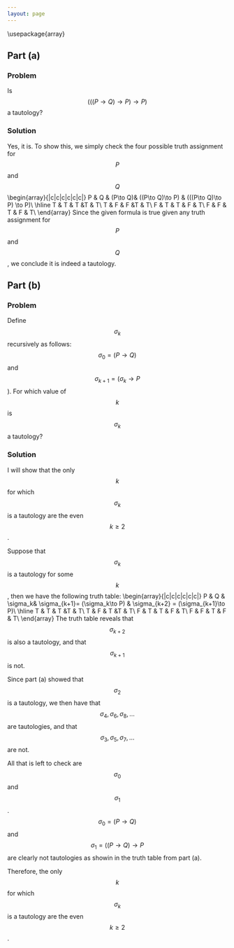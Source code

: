 ```yaml
---
layout: page
---
```

\usepackage{array}
## Part (a)
### Problem
Is $$(((P\to Q)\to P)\to P)$$ a tautology?
### Solution
Yes, it is. To show this, we simply check the four possible truth assignment for $$P$$ and $$Q$$ 
\begin{array}{|c|c|c|c|c|c|} 
P & Q & (P\to Q)& ((P\to Q)\to P) & (((P\to Q)\to P) \to P)\\
\hline 
T & T & T &T & T\\
T & F & F &T & T\\ 
F & T & T & F & T\\ 
F & F & T & F & T\\ 
\end{array}
Since the given formula is true given any truth assignment for $$P$$ and $$Q$$, we conclude it is indeed a tautology.

## Part (b)
### Problem
Define $$\sigma_k$$ recursively as follows: $$\sigma_0 = (P\to Q)$$ and $$\sigma_{k+1} = (\sigma_k\to P$$). For which value of $$k$$ is $$\sigma_k$$ a tautology?
### Solution
I will show that the only $$k$$ for which $$\sigma_k$$ is a tautology are the even $$k\geq 2$$.

Suppose that $$\sigma_k$$ is a tautology for some $$k$$, then we have the following truth table:
\begin{array}{|c|c|c|c|c|c|} 
P & Q & \sigma_k& \sigma_{k+1}= (\sigma_k\to P) & \sigma_{k+2} = (\sigma_{k+1}\to P)\\
\hline 
T & T & T &T & T\\
T & F & T &T & T\\ 
F & T & T & F & T\\ 
F & F & T & F & T\\ 
\end{array}
The truth table reveals that $$\sigma_{k+2}$$ is also a tautology, and that $$\sigma_{k+1}$$ is not.

Since part (a) showed that $$\sigma_2$$ is a tautology, we then have that $$\sigma_4,\sigma_6,\sigma_8,\ldots$$ are tautologies, and that $$\sigma_3,\sigma_5,\sigma_7,\ldots$$ are not. 

All that is left to check are $$\sigma_0$$ and $$\sigma_1$$.
$$\sigma_0 = (P\to Q)$$ and $$\sigma_1 = ((P\to Q)\to P$$ are clearly not tautologies as showin in the truth table from part (a).

Therefore, the only $$k$$ for which $$\sigma_k$$ is a tautology are the even $$k\geq 2$$.
